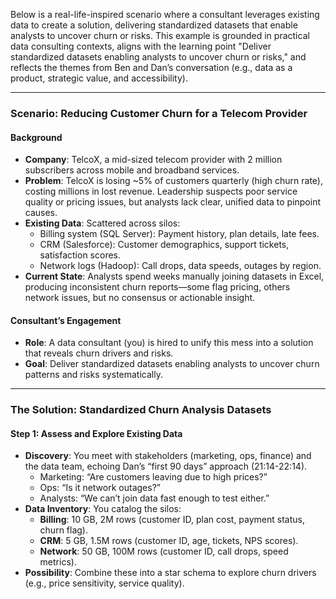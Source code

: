 Below is a real-life-inspired scenario where a consultant leverages existing data to create a solution, delivering standardized datasets that enable analysts to uncover churn or risks. This example is grounded in practical data consulting contexts, aligns with the learning point "Deliver standardized datasets enabling analysts to uncover churn or risks," and reflects the themes from Ben and Dan’s conversation (e.g., data as a product, strategic value, and accessibility).

---

### Scenario: Reducing Customer Churn for a Telecom Provider

#### Background
- **Company**: TelcoX, a mid-sized telecom provider with 2 million subscribers across mobile and broadband services.
- **Problem**: TelcoX is losing ~5% of customers quarterly (high churn rate), costing millions in lost revenue. Leadership suspects poor service quality or pricing issues, but analysts lack clear, unified data to pinpoint causes.
- **Existing Data**: Scattered across silos:
  - Billing system (SQL Server): Payment history, plan details, late fees.
  - CRM (Salesforce): Customer demographics, support tickets, satisfaction scores.
  - Network logs (Hadoop): Call drops, data speeds, outages by region.
- **Current State**: Analysts spend weeks manually joining datasets in Excel, producing inconsistent churn reports—some flag pricing, others network issues, but no consensus or actionable insight.

#### Consultant’s Engagement
- **Role**: A data consultant (you) is hired to unify this mess into a solution that reveals churn drivers and risks.
- **Goal**: Deliver standardized datasets enabling analysts to uncover churn patterns and risks systematically.

---

### The Solution: Standardized Churn Analysis Datasets

#### Step 1: Assess and Explore Existing Data
- **Discovery**: You meet with stakeholders (marketing, ops, finance) and the data team, echoing Dan’s “first 90 days” approach (21:14-22:14).
  - Marketing: “Are customers leaving due to high prices?”
  - Ops: “Is it network outages?”
  - Analysts: “We can’t join data fast enough to test either.”
- **Data Inventory**: You catalog the silos:
  - **Billing**: 10 GB, 2M rows (customer ID, plan cost, payment status, churn flag).
  - **CRM**: 5 GB, 1.5M rows (customer ID, age, tickets, NPS scores).
  - **Network**: 50 GB, 100M rows (customer ID, call drops, speed metrics).
- **Possibility**: Combine these into a star schema to explore churn drivers (e.g., price sensitivity, service quality).

